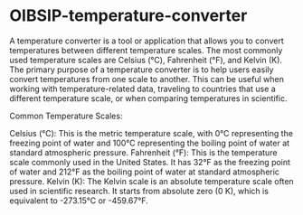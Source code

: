 # OIBSIP-temperature-converter
A temperature converter is a tool or application that allows you to convert temperatures between different temperature scales. The most commonly used temperature scales are Celsius (°C), Fahrenheit (°F), and Kelvin (K). The primary purpose of a temperature converter is to help users easily convert temperatures from one scale to another. This can be useful when working with temperature-related data, traveling to countries that use a different temperature scale, or when comparing temperatures in scientific.

Common Temperature Scales:

Celsius (°C): This is the metric temperature scale, with 0°C representing the freezing point of water and 100°C representing the boiling point of water at standard atmospheric pressure.
Fahrenheit (°F): This is the temperature scale commonly used in the United States. It has 32°F as the freezing point of water and 212°F as the boiling point of water at standard atmospheric pressure.
Kelvin (K): The Kelvin scale is an absolute temperature scale often used in scientific research. It starts from absolute zero (0 K), which is equivalent to -273.15°C or -459.67°F.
